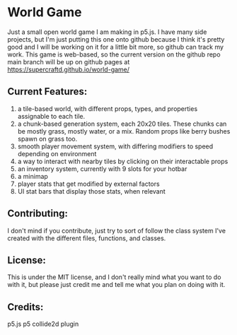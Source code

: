 # World Game
Just a small open world game I am making in p5.js. I have many side projects, but I'm just putting this one onto github because I think it's pretty good and I will be working on it for a little bit more, so github can track my work. This game is web-based, so the current version on the github repo main branch will be up on github pages at https://supercraftd.github.io/world-game/


## Current Features:
1. a tile-based world, with different props, types, and properties assignable to each tile.
2. a chunk-based generation system, each 20x20 tiles. These chunks can be mostly grass, mostly water, or a mix. Random props like berry bushes spawn on grass too.
3. smooth player movement system, with differing modifiers to speed depending on environment
4. a way to interact with nearby tiles by clicking on their interactable props
5. an inventory system, currently with 9 slots for your hotbar
6. a minimap
7. player stats that get modified by external factors
8. UI stat bars that display those stats, when relevant

## Contributing:
I don't mind if you contribute, just try to sort of follow the class system I've created with the different files, functions, and classes.

## License:
This is under the MIT license, and I don't really mind what you want to do with it, but please just credit me and tell me what you plan on doing with it.

## Credits:
p5.js
p5 collide2d plugin